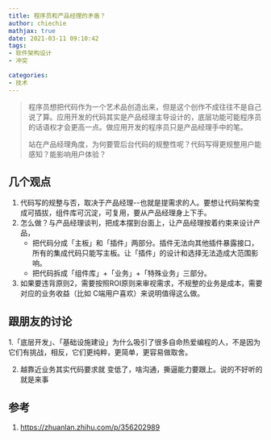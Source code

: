```yaml
---
title: 程序员和产品经理的矛盾？
author: chiechie
mathjax: true
date: 2021-03-11 09:10:42
tags:
- 软件架构设计
- 冲突

categories: 
- 技术
---
```

> 程序员想把代码作为一个艺术品创造出来，但是这个创作不成往往不是自己说了算。应用开发的代码其实是产品经理主导设计的，底层功能可能程序员的话语权才会更高一点。做应用开发的程序员只是产品经理手中的笔。
> 
> 站在产品经理角度，为何要管后台代码的规整性呢？代码写得更规整用户能感知？能影响用户体验？

## 几个观点

1. 代码写的规整与否，取决于产品经理--也就是提需求的人。要想让代码架构变成可插拔，组件库可沉淀，可复用，要从产品经理身上下手。
2. 怎么做？与产品经理谈判，把成本摆到台面上，让产品经理按着约束来设计产品，
    - 把代码分成「主板」和「插件」两部分。插件无法向其他插件暴露接口，所有的集成代码只能写主板。让「插件」的设计和选择无法造成大范围影响。
    - 把代码拆成「组件库」+「业务」+「特殊业务」三部分。
3. 如果要违背原则2，需要按照ROI原则来审视需求，不规整的业务是成本，需要对应的业务收益（比如 C端用户喜欢）来说明值得这么做。

## 跟朋友的讨论

1.「底层开发」、「基础设施建设」为什么吸引了很多自命热爱编程的人，不是因为它们有挑战，相反，它们更纯粹，更简单，更容易做取舍。

2. 越靠近业务其实代码要求就 变低了，啥沟通，撕逼能力要跟上。说的不好听的就是来事

## 参考
1. https://zhuanlan.zhihu.com/p/356202989